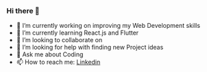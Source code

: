 ### Hi there 👋
- 🔭 I’m currently working on improving my Web Development skills
- 🌱 I’m currently learning React.js and Flutter
- 👯 I’m looking to collaborate on 
- 🤔 I’m looking for help with finding new Project ideas
- 💬 Ask me about Coding
- 📫 How to reach me: <a href="https://www.linkedin.com/in/arijit-saha-335a7b195/" target="_blank">Linkedin</a>

<!--
**Arijit02/Arijit02** is a ✨ _special_ ✨ repository because its `README.md` (this file) appears on your GitHub profile.

Here are some ideas to get you started:

- 🔭 I’m currently working on ...
- 🌱 I’m currently learning ...
- 👯 I’m looking to collaborate on ...
- 🤔 I’m looking for help with ...
- 💬 Ask me about ...
- 📫 How to reach me: ...
- 😄 Pronouns: ...
- ⚡ Fun fact: ...
-->
